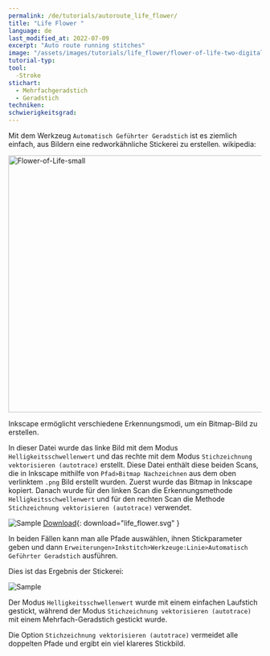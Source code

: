 ```yaml
---
permalink: /de/tutorials/autoroute_life_flower/
title: "Life Flower "
language: de
last_modified_at: 2022-07-09
excerpt: "Auto route running stitches"
image: "/assets/images/tutorials/life_flower/flower-of-life-two-digitalisation.svg"
tutorial-typ:
tool:
  -Stroke
stichart:
  - Mehrfachgeradstich
  - Geradstich
techniken:
schwierigkeitsgrad: 
---
```


Mit dem Werkzeug `Automatisch Geführter Geradstich` ist es ziemlich einfach, aus Bildern eine redworkähnliche Stickerei zu erstellen.
wikipedia: 

<a title="Credit to the author, CC BY-SA 3.0 &lt;https://creativecommons.org/licenses/by-sa/3.0&gt;, via Wikimedia Commons" href="https://commons.wikimedia.org/wiki/File:Flower-of-Life-small.svg"><img width="512" alt="Flower-of-Life-small" src="https://upload.wikimedia.org/wikipedia/commons/thumb/0/08/Flower-of-Life-small.svg/512px-Flower-of-Life-small.svg.png"></a>

Inkscape ermöglicht verschiedene Erkennungsmodi, um ein Bitmap-Bild zu erstellen.

In dieser Datei wurde das linke Bild mit dem Modus `Helligkeitsschwellenwert` und das rechte mit dem Modus `Stichzeichnung vektorisieren (autotrace)` erstellt.
Diese Datei enthält diese beiden Scans, die in Inkscape mithilfe von `Pfad>Bitmap Nachzeichnen` aus dem oben verlinktem `.png` Bild  erstellt wurden. Zuerst wurde das Bitmap in Inkscape kopiert. Danach wurde für den linken Scan die Erkennungsmethode `Helligkeitsschwellenwert` und für den rechten Scan die Methode `Stichzeichnung vektorisieren (autotrace)` verwendet. 

![Sample](/assets/images/tutorials/life_flower/flower-of-life-two-digitalisation.svg)
[Download](/assets/images/tutorials/life_flower/flower-of-life-two-digitalisation.svg){: download="life_flower.svg" }

In beiden Fällen kann man alle Pfade auswählen, ihnen Stickparameter geben und dann `Erweiterungen>Inkstitch>Werkzeuge:Linie>Automatisch Geführter Geradstich` ausführen.

Dies ist das Ergebnis der Stickerei:

![Sample](/assets/images/tutorials/life_flower/twolifeflower.jpg)

Der Modus `Helligkeitsschwellenwert` wurde mit einem einfachen Laufstich gestickt, während der Modus `Stichzeichnung vektorisieren (autotrace)` mit einem Mehrfach-Geradstich gestickt wurde.

Die Option `Stichzeichnung vektorisieren (autotrace)` vermeidet alle doppelten Pfade und ergibt ein viel klareres Stickbild.
